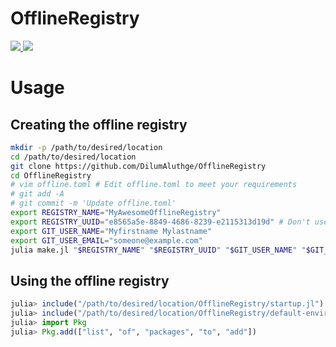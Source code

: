 # OfflineRegistry

<a
href="https://bors.tech">
<img
src="https://bors.tech/images/badge_small.svg"/>
</a> <a
href="https://travis-ci.com/DilumAluthge/OfflineRegistry/branches">
<img
src="https://travis-ci.com/DilumAluthge/OfflineRegistry.svg?branch=master"/>
</a>

# Usage

## Creating the offline registry

```bash
mkdir -p /path/to/desired/location
cd /path/to/desired/location
git clone https://github.com/DilumAluthge/OfflineRegistry
cd OfflineRegistry
# vim offline.toml # Edit offline.toml to meet your requirements
# git add -A
# git commit -m 'Update offline.toml'
export REGISTRY_NAME="MyAwesomeOfflineRegistry"
export REGISTRY_UUID="e8565a5e-8849-4686-8239-e2115313d19d" # Don't use this UUID; generate your own
export GIT_USER_NAME="Myfirstname Mylastname"
export GIT_USER_EMAIL="someone@example.com"
julia make.jl "$REGISTRY_NAME" "$REGISTRY_UUID" "$GIT_USER_NAME" "$GIT_USER_EMAIL"
```

## Using the offline registry

```julia
julia> include("/path/to/desired/location/OfflineRegistry/startup.jl")
julia> include("/path/to/desired/location/OfflineRegistry/default-environment.jl")
julia> import Pkg
julia> Pkg.add(["list", "of", "packages", "to", "add"])
```
